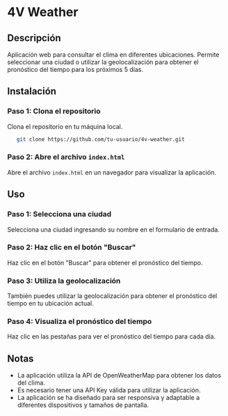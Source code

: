 
**4V Weather**
================

**Descripción**
---------------

Aplicación web para consultar el clima en diferentes ubicaciones. Permite seleccionar una ciudad o utilizar la geolocalización para obtener el pronóstico del tiempo para los próximos 5 días.

**Instalación**
---------------

### Paso 1: Clona el repositorio

Clona el repositorio en tu máquina local.

```bash
   git clone https://github.com/tu-usuario/4v-weather.git
```

### Paso 2: Abre el archivo `index.html`

Abre el archivo `index.html` en un navegador para visualizar la aplicación.

**Uso**
-----

### Paso 1: Selecciona una ciudad

Selecciona una ciudad ingresando su nombre en el formulario de entrada.

### Paso 2: Haz clic en el botón "Buscar"

Haz clic en el botón "Buscar" para obtener el pronóstico del tiempo.

### Paso 3: Utiliza la geolocalización

También puedes utilizar la geolocalización para obtener el pronóstico del tiempo en tu ubicación actual.

### Paso 4: Visualiza el pronóstico del tiempo

Haz clic en las pestañas para ver el pronóstico del tiempo para cada día.

**Notas**
-------

* La aplicación utiliza la API de OpenWeatherMap para obtener los datos del clima.
* Es necesario tener una API Key válida para utilizar la aplicación.
* La aplicación se ha diseñado para ser responsiva y adaptable a diferentes dispositivos y tamaños de pantalla.
